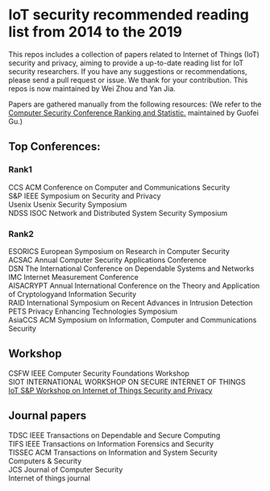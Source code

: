 # IoT security recommended reading list from 2014 to the 2019
This repos includes a collection of papers related to Internet of Things (IoT) security and privacy, aiming to provide a up-to-date reading list for IoT security researchers. 
If you have any suggestions or recommendations, please send a pull request or issue. We thank for your contribution.
This repos is now maintained by Wei Zhou and Yan Jia.


Papers are gathered manually from the following resources:
(We refer to the [Computer Security Conference Ranking and Statistic.](http://faculty.cs.tamu.edu/guofei/sec_conf_stat.htm) maintained by Guofei Gu.)

## Top Conferences:

### Rank1 
CCS  ACM Conference on Computer and Communications Security  
S&P  IEEE Symposium on Security and Privacy   
Usenix  Usenix Security Symposium  
NDSS  ISOC Network and Distributed System Security Symposium 

### Rank2
ESORICS  European Symposium on Research in Computer Security  
ACSAC  Annual Computer Security Applications Conference  
DSN  The International Conference on Dependable Systems and Networks  
IMC Internet Measurement Conference  
AISACRYPT  Annual International Conference on the Theory and Application of Cryptologyand Information Security  
RAID  International Symposium on Recent Advances in Intrusion Detection  
PETS  Privacy Enhancing Technologies Symposium   
AsiaCCS ACM Symposium on Information, Computer and Communications Security

## Workshop
CSFW  IEEE Computer Security Foundations Workshop  
SIOT INTERNATIONAL WORKSHOP ON SECURE INTERNET OF THINGS     
[IoT S&P  Workshop on Internet of Things Security and Privacy](http://faculty.cs.tamu.edu/guofei/sec_conf_stat.htm)   
## Journal papers  

TDSC IEEE Transactions on Dependable and Secure Computing  
TIFS IEEE Transactions on Information Forensics and Security  
TISSEC ACM Transactions on Information and System Security  
Computers & Security  
JCS Journal of Computer Security  
Internet of things journal  
